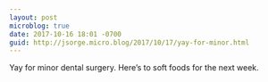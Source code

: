 ```yaml
---
layout: post
microblog: true
date: 2017-10-16 18:01 -0700
guid: http://jsorge.micro.blog/2017/10/17/yay-for-minor.html
---
```

Yay for minor dental surgery. Here’s to soft foods for the next week.
